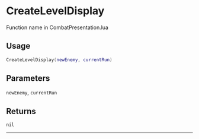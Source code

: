 # CreateLevelDisplay
Function name in CombatPresentation.lua
## Usage
```lua
CreateLevelDisplay(newEnemy, currentRun)
```
## Parameters
`newEnemy`, `currentRun`
## Returns
`nil`

---